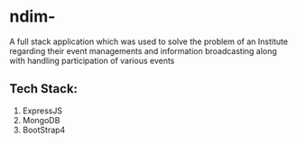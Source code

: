 # ndim-
A full stack application which was used to solve the problem of an Institute regarding their event managements and information broadcasting along with handling participation of various events

## Tech Stack:
1. ExpressJS
2. MongoDB
3. BootStrap4
